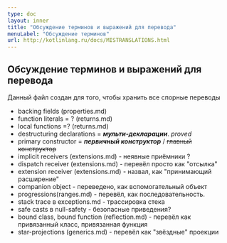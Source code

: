 ```yaml
---
type: doc
layout: inner
title: "Обсуждение терминов и выражений для перевода"
menuLabel: "Обсуждение терминов"
url: http://kotlinlang.ru/docs/MISTRANSLATIONS.html
---
```


## Обсуждение терминов и выражений для перевода

Данный файл создан для того, чтобы хранить все спорные переводы

* backing fields (properties.md)
* function literals = ? (returns.md)
* local functions =? (returns.md)
* destructuring declarations = ___мульти-декларации___. *proved*
* primary constructor = ___первичный конструктор___ / ~~главный конструктор~~
* implicit receivers (extensions.md) - неявные приёмники ?
* dispatch receiver (extensions.md) - перевёл просто как "отсылка"
* extension receiver (extensions.md) - назвал, как "принимающий расширение"
* companion object - переведено, как вспомогательный объект
* progressions(ranges.md) - перевёл, как последовательность.
* stack trace в exceptions.md - трассировка стека
* safe casts в null-safety - безопасные приведения?
* bound class, bound function (reflection.md) - перевёл как привязанный класс, привязанная функция
* star-projections (generics.md) - перевёл как "звёздные" проекции
